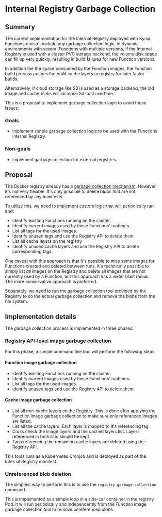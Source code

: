 # Internal Registry Garbage Collection


## Summary

The current implementation for the Internal Registry deployed with Kyma Functions doesn't include any garbage collection logic. In dynamic environments with several Functions with multiple versions, if the Internal Registry is used with a cluster PVC storage backend, the volume disk space can fill up very quickly, resulting in build failures for new Function versions.

In addition the the space consumed by the Function images, the Function build process pushes the build cache layers to registry for later faster builds.

Alternatively, if cloud storage like S3 is used as a storage backend, the old image and cache blobs will increase S3 cost overtime.

This is a proposal to implement garbage collection logic to avoid these issues.


### Goals
- Implement simple garbage collection logic to be used with the Functions Internal Registry.

### Non-goals
- Implement garbage collection for external registries.


## Proposal
The Docker registry already has a [garbage collection mechanism](https://docs.docker.com/registry/garbage-collection/). However, it's not very flexible. It's only possible to delete blobs that are not referenced by any manifests.

To utilize this, we need to implement custom logic that will periodically run and:
- Identify existing Functions running on the cluster.
- Identify current images used by those Functions' runtimes.
- List all tags for the used images.
- Identify unused tags and use the Registry API to delete them.
- List all cache layers on the registry
- Identify unused cache layers and use the Registry API to delete corresponding tags.

One caveat with this approach is that it's possible to miss some images for Functions created and deleted between runs. It's technically possible to simply list _all_ images on the Registry and delete all images that are not currently used by a Function, but this approach has a wider blast radius. The more conservative approach is preferred.

Separately, we need to run the garbage collection tool provided by the Registry to do the actual garbage collection and remove the blobs from the file system.


## Implementation details
The garbage collection process is implemented in three phases:

### Registry API-level image garbage collection

For this phase, a simple command line tool will perform the following steps:
#### Function image garbage collection

- Identify existing Functions running on the cluster.
- Identify current images used by those Functions' runtimes.
- List all tags for the used images.
- Identify unused tags and use the Registry API to delete them.

#### Cache image garbage collection
- List all non-cache layers on the Registry. This is done after applying the Function image garbage collection to make sure only referenced images are listed.
- List all the cache layers. Each layer is mapped to it's referencing tag.
- Cross check the image layers and the cached layers list. Layers referenced in both lists should be kept.
- Tags referencing the remaining cache layers are deleted using the Registry API.

This tools runs as a Kubernetes Cronjob and is deployed as part of the Internal Registry manifest.

### Unreferenced blob deletion
The simplest way to perform this is to use the `registry garbage-collection` command.

This is implemented as a simple loop in a side-car container in the registry Pod. It will run periodically and independently from the Function image garbage collection tool to remove unreferenced blobs. 

